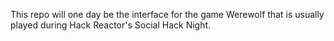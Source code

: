 This repo will one day be the interface for the game Werewolf that is usually played during Hack Reactor's Social Hack Night.